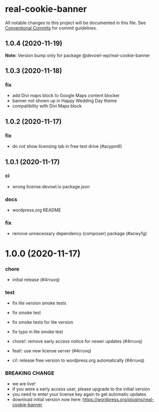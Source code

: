 # real-cookie-banner

All notable changes to this project will be documented in this file.
See [Conventional Commits](https://conventionalcommits.org) for commit guidelines.

## 1.0.4 (2020-11-19)

**Note:** Version bump only for package @devowl-wp/real-cookie-banner





## 1.0.3 (2020-11-18)


### fix

* add Divi maps block to Google Maps content blocker
* banner not shown up in Happy Wedding Day theme
* compatibility with Divi Maps block





## 1.0.2 (2020-11-17)


### fix

* do not show licensing tab in free test drive (#acypm6)





## 1.0.1 (2020-11-17)


### ci

* wrong license.devowl.io package.json


### docs

* wordpress.org README


### fix

* remove unnecessary dependency (composer) package (#acwy1g)





# 1.0.0 (2020-11-17)


### chore

* initial release (#4rruvq)


### test

* fix lite version smoke tests
* fix smoke test
* fix smoke tests for lite version
* fix typo in lite smoke test


* chore!: remove early access notice for newer updates (#4rruvq)
* feat!: use new license server (#4rruvq)
* ci!: release free version to wordpress.org automatically (#4rruvq)


### BREAKING CHANGE

* we are live!
* if you were a early access user, please upgrade to the initial version
* you need to enter your license key again to get automatic updates
* download initial version now here: https://wordpress.org/plugins/real-cookie-banner
